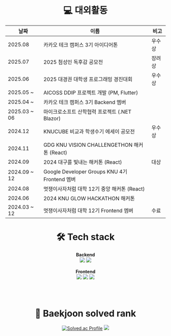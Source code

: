 

<div align="center">
  

# 💻 대외활동
  | 날짜 | 이름 | 비고 | 
|----|----|----|
| 2025.08 |카카오 테크 캠퍼스 3기 아이디어톤|우수상 |
| 2025.07 |2025 첨성인 독후감 공모전|장려상 |
| 2025.06 |2025 대경권 대학생 프로그래밍 경진대회|우수상 |
| 2025.05 ~ |AICOSS DDIP 프로젝트 개발 (PM, Flutter)| |
| 2025.04 ~ |카카오 테크 캠퍼스 3기 Backend 멤버| |
| 2025.03 ~ 06 |마이크로소프트 산학협력 프로젝트 (.NET Blazor)| |
| 2024.12 |KNUCUBE 비교과 학생수기 에세이 공모전|우수상 |
| 2024.11 |GDG KNU VISION CHALLENGETHON 해커톤 (React)| |
| 2024.09 |2024 대구를 빛내는 해커톤 (React)|대상|
| 2024.09 ~ 12|Google Developer Groups KNU 4기 Frontend 멤버| |
| 2024.08 |멋쟁이사자처럼 대학 12기 중앙 해커톤 (React)| |
| 2024.06 |2024 KNU GLOW HACKATHON 해커톤| |
| 2024.03 ~ 12 |멋쟁이사자처럼 대학 12기 Frontend 멤버|수료|
  
  # 🛠️ Tech stack

<p align="center">
  <b>Backend</b><br>
  <img src="https://img.shields.io/badge/Java-007396?style=for-the-badge&logo=Java&logoColor=white">
  <img src="https://img.shields.io/badge/Spring_Boot-6DB33F?style=for-the-badge&logo=Spring-Boot&logoColor=white">
  <br><br>
  <b>Frontend</b><br>
  <img src="https://img.shields.io/badge/flutter-02569B?style=for-the-badge&logo=flutter&logoColor=white">
  <img src="https://img.shields.io/badge/TypeScript-3178C6?style=for-the-badge&logo=typescript&logoColor=white">
  <img src="https://img.shields.io/badge/React-61DAFB?style=for-the-badge&logo=react&logoColor=black">
</p>
  
  <br><br>
  
    
# 🏅 Baekjoon solved rank
[![Solved.ac Profile](http://mazassumnida.wtf/api/generate_badge?boj=park_new0)](https://solved.ac/profile/park_new0)  <img src="http://mazandi.herokuapp.com/api?handle=park_new0&theme=frog"/>
</div>





